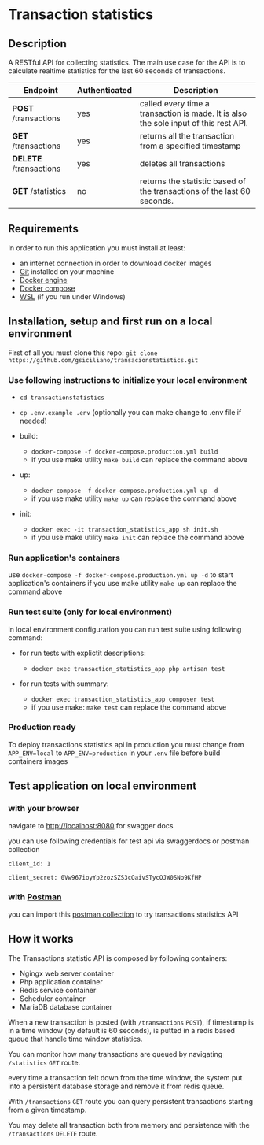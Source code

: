 # Transaction statistics

## Description

A RESTful API for collecting statistics. The main use case for the API is to calculate realtime statistics for the last 60 seconds of transactions.

| Endpoint                 | Authenticated | Description                                                                          |
| ------------------------ | ------------- | ------------------------------------------------------------------------------------ |
| **POST** /transactions   | yes           | called every time a transaction is made. It is also the sole input of this rest API. |
| **GET** /transactions    | yes           | returns all the transaction from a specified timestamp                               |
| **DELETE** /transactions | yes           | deletes all transactions                                                             |
| **GET** /statistics      | no            | returns the statistic based of the transactions of the last 60 seconds.              |

## Requirements

In order to run this application you must install at least:

-   an internet connection in order to download docker images
-   [Git](https://git-scm.com/) installed on your machine 
-   [Docker engine](https://docs.docker.com/engine/install/)
-   [Docker compose](https://docs.docker.com/compose/install/)
-   [WSL](https://docs.microsoft.com/en-us/windows/wsl/setup/environment) (if you run under Windows)

## Installation, setup and first run on a local environment

First of all you must clone this repo: `git clone https://github.com/gsiciliano/transacionstatistics.git `

### Use following instructions to initialize your local environment

-   `cd transactionstatistics`
-   `cp .env.example .env` (optionally you can make change to .env file if needed)
  
- build:  
  - `docker-compose -f docker-compose.production.yml build`
  - if you use make utility `make build` can replace the command above
- up:
  - `docker-compose -f docker-compose.production.yml up -d`
  - if you use make utility `make up` can replace the command above
- init:   
  - `docker exec -it transaction_statistics_app sh init.sh`
  - if you use make utility `make init` can replace the command above
  

### Run application's containers 

use `docker-compose -f docker-compose.production.yml up -d` to start application's containers
if you use make utility `make up` can replace the command above

### Run test suite (only for local environment)

in local environment configuration you can run test suite using following command:

- for run tests with explictit descriptions:
  - `docker exec transaction_statistics_app php artisan test`

- for run tests with summary:
  - `docker exec transaction_statistics_app composer test`
  - if you use make: `make test` can replace the command above


### Production ready

To deploy transactions statistics api in production you must change from `APP_ENV=local` to `APP_ENV=production` in your `.env` file before build containers images

## Test application on local environment

### with your browser

navigate to <http://localhost:8080> for swagger docs

you can use following credentials for test api via swaggerdocs or postman collection

`client_id: 1`

`client_secret: 0Vw967ioyYp2zozSZS3cOaivSTycOJW0SNo9KfHP`

### with [Postman](https://www.postman.com/) 

you can import this [postman collection](postman/Transaction%20Statistics.postman_collection.json) to try transactions statistics API 

## How it works

The Transactions statistic API is composed by following containers:

- Ngingx web server container
- Php application container
- Redis service container
- Scheduler container
- MariaDB database container

When a new transaction is posted (with `/transactions` `POST`), if timestamp is in a time window (by default is 60 seconds), is putted in a redis based queue that handle time window statistics.

You can monitor how many transactions are queued by navigating `/statistics` `GET` route.

every time a transaction felt down from the time window, the system put into a persistent database storage and remove it from redis queue.

With `/transactions` `GET` route you can query persistent transactions starting from a given timestamp.

You may delete all transaction both from memory and persistence with the `/transactions` `DELETE` route.